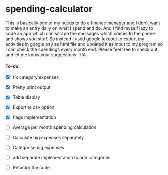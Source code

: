 # spending-calculator

This is basically one of my needs to do a finance manager and I don't want to make an entry daily on what I spend and do. And I find myself lazy to code an app which can scrape the messages which comes to the phone and shows you stuff. So instead I used google takeout to export my activities in google pay as html file and updated it as input to my program so I can check the spendings every month end. Please feel free to check out and let me know your suggestions. TIA

#### To-do :
- [x] fix category expenses  
- [x] Pretty print output
- [x] Table display
- [x] Export to csv option
- [x] flags implementation
- [ ] Average per month spending calculation 
- [ ] Calculate big expenses separately
- [ ] Categorise big expenses 
- [ ] add separate implementation to add categories 
- [ ] Refactor the code 

